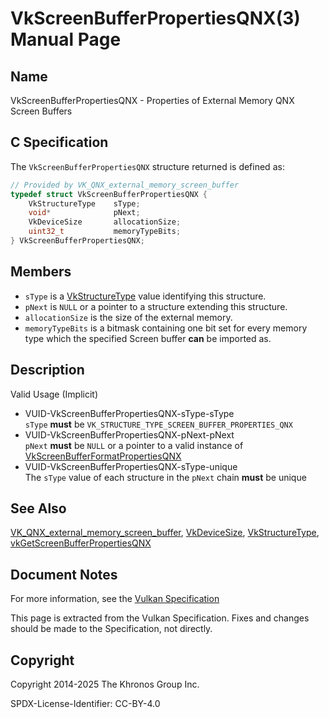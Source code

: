# VkScreenBufferPropertiesQNX(3) Manual Page

## Name

VkScreenBufferPropertiesQNX - Properties of External Memory QNX Screen Buffers



## [](#_c_specification)C Specification

The `VkScreenBufferPropertiesQNX` structure returned is defined as:

```c++
// Provided by VK_QNX_external_memory_screen_buffer
typedef struct VkScreenBufferPropertiesQNX {
    VkStructureType    sType;
    void*              pNext;
    VkDeviceSize       allocationSize;
    uint32_t           memoryTypeBits;
} VkScreenBufferPropertiesQNX;
```

## [](#_members)Members

- `sType` is a [VkStructureType](https://registry.khronos.org/vulkan/specs/latest/man/html/VkStructureType.html) value identifying this structure.
- `pNext` is `NULL` or a pointer to a structure extending this structure.
- `allocationSize` is the size of the external memory.
- `memoryTypeBits` is a bitmask containing one bit set for every memory type which the specified Screen buffer **can** be imported as.

## [](#_description)Description

Valid Usage (Implicit)

- [](#VUID-VkScreenBufferPropertiesQNX-sType-sType)VUID-VkScreenBufferPropertiesQNX-sType-sType  
  `sType` **must** be `VK_STRUCTURE_TYPE_SCREEN_BUFFER_PROPERTIES_QNX`
- [](#VUID-VkScreenBufferPropertiesQNX-pNext-pNext)VUID-VkScreenBufferPropertiesQNX-pNext-pNext  
  `pNext` **must** be `NULL` or a pointer to a valid instance of [VkScreenBufferFormatPropertiesQNX](https://registry.khronos.org/vulkan/specs/latest/man/html/VkScreenBufferFormatPropertiesQNX.html)
- [](#VUID-VkScreenBufferPropertiesQNX-sType-unique)VUID-VkScreenBufferPropertiesQNX-sType-unique  
  The `sType` value of each structure in the `pNext` chain **must** be unique

## [](#_see_also)See Also

[VK\_QNX\_external\_memory\_screen\_buffer](https://registry.khronos.org/vulkan/specs/latest/man/html/VK_QNX_external_memory_screen_buffer.html), [VkDeviceSize](https://registry.khronos.org/vulkan/specs/latest/man/html/VkDeviceSize.html), [VkStructureType](https://registry.khronos.org/vulkan/specs/latest/man/html/VkStructureType.html), [vkGetScreenBufferPropertiesQNX](https://registry.khronos.org/vulkan/specs/latest/man/html/vkGetScreenBufferPropertiesQNX.html)

## [](#_document_notes)Document Notes

For more information, see the [Vulkan Specification](https://registry.khronos.org/vulkan/specs/latest/html/vkspec.html#VkScreenBufferPropertiesQNX)

This page is extracted from the Vulkan Specification. Fixes and changes should be made to the Specification, not directly.

## [](#_copyright)Copyright

Copyright 2014-2025 The Khronos Group Inc.

SPDX-License-Identifier: CC-BY-4.0